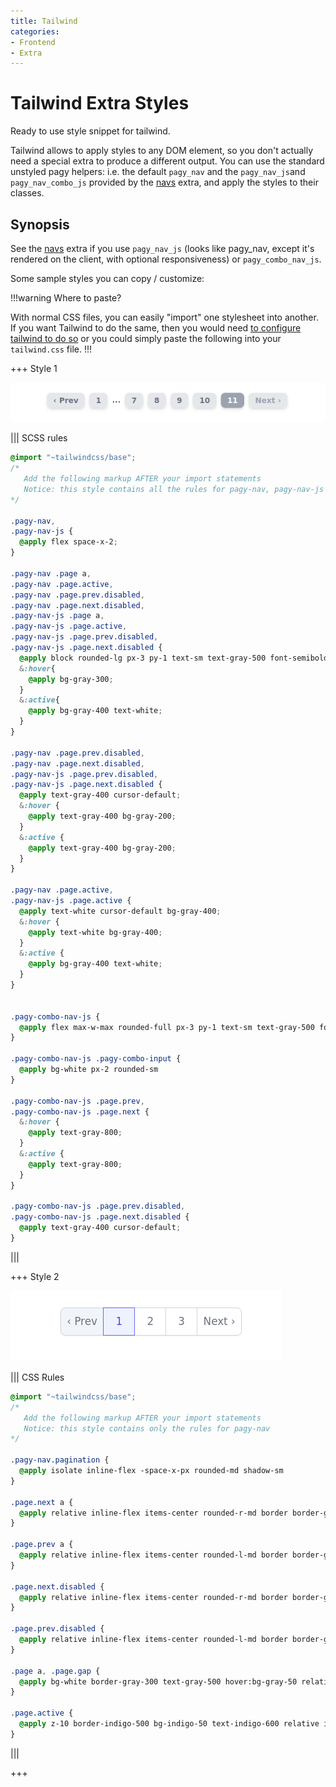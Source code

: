 ```yaml
---
title: Tailwind
categories:
- Frontend
- Extra
---
```


# Tailwind Extra Styles

Ready to use style snippet for tailwind.

Tailwind allows to apply styles to any DOM element, so you don't actually need a special extra to produce a different output. You can use the standard unstyled pagy helpers: i.e. the default `pagy_nav` and the `pagy_nav_js`and `pagy_nav_combo_js` provided by the [navs](navs.md) extra, and apply the styles to their classes.

## Synopsis

See the [navs](navs.md) extra if you use `pagy_nav_js` (looks like pagy_nav, except it's rendered on the client, with optional responsiveness) or `pagy_combo_nav_js`. 

Some sample styles you can copy / customize:

!!!warning Where to paste?

With normal CSS files, you can easily "import" one stylesheet into another. If you want Tailwind to do the same, then you would need [to configure tailwind to do so](https://tailwindcss.com/docs/using-with-preprocessors#build-time-imports) or you could simply paste the following into your `tailwind.css` file.
!!!

+++ Style 1

![Image of Style 1](../assets/images/tailwind-example-style-1.png)

||| SCSS rules
```scss
@import "~tailwindcss/base";
/* 
   Add the following markup AFTER your import statements
   Notice: this style contains all the rules for pagy-nav, pagy-nav-js and pagy-combo-nav-js
*/

.pagy-nav,
.pagy-nav-js {
  @apply flex space-x-2;
}

.pagy-nav .page a,
.pagy-nav .page.active,
.pagy-nav .page.prev.disabled,
.pagy-nav .page.next.disabled,
.pagy-nav-js .page a,
.pagy-nav-js .page.active,
.pagy-nav-js .page.prev.disabled,
.pagy-nav-js .page.next.disabled {
  @apply block rounded-lg px-3 py-1 text-sm text-gray-500 font-semibold bg-gray-200 shadow-md;
  &:hover{
    @apply bg-gray-300;
  }
  &:active{
    @apply bg-gray-400 text-white;
  }
}

.pagy-nav .page.prev.disabled,
.pagy-nav .page.next.disabled,
.pagy-nav-js .page.prev.disabled,
.pagy-nav-js .page.next.disabled {
  @apply text-gray-400 cursor-default;
  &:hover {
    @apply text-gray-400 bg-gray-200;
  }
  &:active {
    @apply text-gray-400 bg-gray-200;
  }
}

.pagy-nav .page.active,
.pagy-nav-js .page.active {
  @apply text-white cursor-default bg-gray-400;
  &:hover {
    @apply text-white bg-gray-400;
  }
  &:active {
    @apply bg-gray-400 text-white;
  }
}


.pagy-combo-nav-js {
  @apply flex max-w-max rounded-full px-3 py-1 text-sm text-gray-500 font-semibold bg-gray-200 shadow-md;
}

.pagy-combo-nav-js .pagy-combo-input {
  @apply bg-white px-2 rounded-sm
}

.pagy-combo-nav-js .page.prev,
.pagy-combo-nav-js .page.next {
  &:hover {
    @apply text-gray-800;
  }
  &:active {
    @apply text-gray-800;
  }
}

.pagy-combo-nav-js .page.prev.disabled,
.pagy-combo-nav-js .page.next.disabled {
  @apply text-gray-400 cursor-default;
}
```
|||


+++ Style 2

![Image of Style 2](../assets/images/tailwind-example-style-2.png)

||| CSS Rules
```scss
@import "~tailwindcss/base"; 
/* 
   Add the following markup AFTER your import statements
   Notice: this style contains only the rules for pagy-nav
*/

.pagy-nav.pagination {
  @apply isolate inline-flex -space-x-px rounded-md shadow-sm
}

.page.next a {
  @apply relative inline-flex items-center rounded-r-md border border-gray-300 bg-white px-2 py-2 text-sm font-medium text-gray-500 hover:bg-gray-50 focus:z-20
}

.page.prev a {
  @apply relative inline-flex items-center rounded-l-md border border-gray-300 bg-white px-2 py-2 text-sm font-medium text-gray-500 hover:bg-gray-50 focus:z-20;
}

.page.next.disabled {
  @apply relative inline-flex items-center rounded-r-md border border-gray-300 bg-slate-100 px-2 py-2 text-sm font-medium text-gray-500 hover:bg-gray-50 focus:z-20
}

.page.prev.disabled {
  @apply relative inline-flex items-center rounded-l-md border border-gray-300 bg-slate-100 px-2 py-2 text-sm font-medium text-gray-500 hover:bg-gray-50 focus:z-20;
}

.page a, .page.gap {
  @apply bg-white border-gray-300 text-gray-500 hover:bg-gray-50 relative inline-flex items-center border px-4 py-2 text-sm font-medium focus:z-20
}

.page.active {
  @apply z-10 border-indigo-500 bg-indigo-50 text-indigo-600 relative inline-flex items-center border px-4 py-2 text-sm font-medium focus:z-20
}
```
|||

+++
